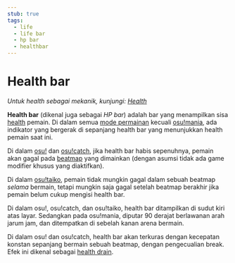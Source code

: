 ```yaml
---
stub: true
tags:
  - life
  - life bar
  - hp bar
  - healthbar
---
```


# Health bar

*Untuk health sebagai mekanik, kunjungi: [Health](/wiki/Gameplay/Health)*

**Health bar** (dikenal juga sebagai *HP bar*) adalah bar yang menampilkan sisa [health](/wiki/Gameplay/Health) pemain. Di dalam semua [mode permainan](/wiki/Game_mode) kecuali [osu!mania](/wiki/Game_mode/osu!mania), ada indikator yang bergerak di sepanjang health bar yang menunjukkan health pemain saat ini.

Di dalam [osu!](/wiki/Game_mode/osu!) dan [osu!catch](/wiki/Game_mode/osu!catch), jika health bar habis sepenuhnya, pemain akan gagal pada [beatmap](/wiki/Beatmap) yang dimainkan (dengan asumsi tidak ada game modifier khusus yang diaktifkan).

Di dalam [osu!taiko](/wiki/Game_mode/osu!taiko), pemain tidak mungkin gagal dalam sebuah beatmap *selama* bermain, tetapi mungkin saja gagal setelah beatmap berakhir jika pemain belum cukup mengisi health bar.

Di dalam osu!, osu!catch, dan osu!taiko, health bar ditampilkan di sudut kiri atas layar. Sedangkan pada osu!mania, diputar 90 derajat berlawanan arah jarum jam, dan ditempatkan di sebelah kanan arena bermain.

Di dalam osu! dan osu!catch, health bar akan terkuras dengan kecepatan konstan sepanjang bermain sebuah beatmap, dengan pengecualian break. Efek ini dikenal sebagai [health drain](/wiki/Beatmapping/Health_drain).

<!-- TODO: Add links and stuff -->
